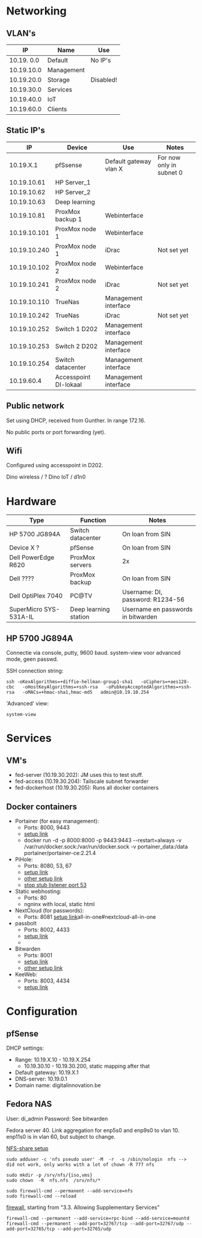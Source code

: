 # Networking

## VLAN's

| IP         | Name       | Use     |
|------------|------------|---------|
| 10.19. 0.0 | Default    | No IP's |
| 10.19.10.0 | Management |         |
| 10.19.20.0 | Storage    | Disabled! |
| 10.19.30.0 | Services   |         |
| 10.19.40.0 | IoT        |         |
| 10.19.60.0 | Clients    |         |

## Static IP's

| IP           | Device                 | Use                    | Notes                    |
|--------------|------------------------|------------------------|--------------------------|
| 10.19.X.1    | pfSsense               | Default gateway vlan X | For now only in subnet 0 |
| 10.19.10.61  | HP Server_1            |                        |                          |
| 10.19.10.62  | HP Server_2            |                        |                          |
| 10.19.10.63  | Deep learning          |                        |                          |
| 10.19.10.81  | ProxMox backup 1       | Webinterface           |                          |
| 10.19.10.101 | ProxMox node 1         | Webinterface           |                          |
| 10.19.10.240 | ProxMox node 1         | iDrac                  | Not set yet              |
| 10.19.10.102 | ProxMox node 2         | Webinterface           |                          |
| 10.19.10.241 | ProxMox node 2         | iDrac                  | Not set yet              |
| 10.19.10.110 | TrueNas                | Management interface   |                          |
| 10.19.10.242 | TrueNas                | iDrac                  | Not set yet              |
| 10.19.10.252 | Switch 1 D202          | Management interface   |                          |
| 10.19.10.253 | Switch 2 D202          | Management interface   |                          |
| 10.19.10.254 | Switch datacenter      | Management interface   |                          |
| 10.19.60.4   | Accesspoint DI-lokaal  | Management interface   |                          |


## Public network

Set using DHCP, received from Gunther. In range 172.16.

No public ports or port forwarding (yet).

## Wifi

Configured using accesspoint in D202.

Dino wireless / ?
Dino IoT / d1n0

# Hardware

| Type                                     | Function                         | Notes                              |
|------------------------------------------|----------------------------------|------------------------------------|
| HP 5700 JG894A                           | Switch datacenter                | On loan from SIN                   |
| Device X ?                               | pfSense                          | On loan from SIN                   |
| Dell PowerEdge R620                      | ProxMox servers                  | 2x                                 |
| Dell ????                                | ProxMox backup                   | On loan from SIN                   |
| Dell OptiPlex 7040                       | PC@TV                            | Username: DI, password: R1234-56   |
| SuperMicro SYS-531A-IL                   | Deep learning station            | Username en passwords in bitwarden |

## HP 5700 JG894A

Connectie via console, putty, 9600 baud. system-view voor advanced mode, geen passwd.

SSH connection string:

```
ssh -oKexAlgorithms=+diffie-hellman-group1-sha1   -oCiphers=+aes128-cbc   -oHostKeyAlgorithms=+ssh-rsa   -oPubkeyAcceptedAlgorithms=+ssh-rsa   -oMACs=+hmac-sha1,hmac-md5   admin@10.19.10.254
```

'Advanced' view:

```
system-view
```

# Services

## VM's

* fed-server (10.19.30.202): JM uses this to test stuff.
* fed-access (10.19.30.204): Tailscale subnet forwarder
* fed-dockerhost (10.19.30.205): Runs all docker containers

## Docker containers

* Portainer (for easy management):
    * Ports: 8000, 9443
    * [setup link](https://docs.portainer.io/start/install-ce/server/docker/linux)
    * docker run -d -p 8000:8000 -p 9443:9443 --restart=always -v /var/run/docker.sock:/var/run/docker.sock -v portainer_data:/data portainer/portainer-ce:2.21.4
* PiHole:
    * Ports: 8080, 53, 67
    * [setup link](https://pimylifeup.com/pi-hole-docker/)
    * [other setup link](https://github.com/pi-hole/docker-pi-hole)
    * [stop stub listener port 53](https://fedoraproject.org/wiki/Changes/systemd-resolved)
* Static webhosting:
    * Ports: 80
    * ngninx with local, static html
* NextCloud (for passwords):
    * Ports: 8081
    [setup link](https://github.com/nextcloud/)all-in-one#nextcloud-all-in-one
* passbolt
    * Ports: 8002, 4433
    * [setup link](https://www.passbolt.com/ce/docker)
    * 
* Bitwarden
    * Ports: 8001
    * [setup link](https://bitwarden.com/help/install-on-premise-linux/)
    * [other setup link]()
* KeeWeb:
    * Ports: 8003, 4434
    * [setup link](https://github.com/keeweb/keeweb)

# Configuration

## pfSense

DHCP settings:
* Range: 10.19.X.10 - 10.19.X.254
    * 10.19.30.10 - 10.19.30.200, static mapping after that
* Default gateway: 10.19.X.1
* DNS-server: 10.19.0.1
* Domain name: digitalinnovation.be

## Fedora NAS

User: di_admin
Password: See bitwarden

Fedora server 40. Link aggregation for enp5s0 and enp9s0 to vlan 10. enp11s0 is in vlan 60, but subject to change.

[NFS-share setup](https://docs.stg.fedoraproject.org/en-US/fedora-server/services/filesharing-nfs-installation/)

```
sudo adduser -c 'nfs pseudo user' -M  -r  -s /sbin/nologin  nfs --> did not work, only works with a lot of chown -R 777 nfs

sudo mkdir -p /srv/nfs/{iso,vms}
sudo chown  -R  nfs.nfs  /srv/nfs/*

sudo firewall-cmd --permanent --add-service=nfs
sudo firewall-cmd --reload

```
[firewall](https://www.baeldung.com/linux/firewalld-nfs-connections-settings), starting from "3.3. Allowing Supplementary Services"

```
firewall-cmd --permanent --add-service=rpc-bind --add-service=mountd
firewall-cmd --permanent --add-port=32767/tcp --add-port=32767/udp --add-port=32765/tcp --add-port=32765/udp
```


